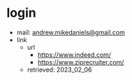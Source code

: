 # login
- mail: andrew.mikedaniels@gmail.com
- link
  - url
    - https://www.indeed.com/
    - https://www.ziprecruiter.com/
  - retrieved: 2023_02_06
